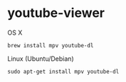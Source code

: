 # youtube-viewer
OS X

```
brew install mpv youtube-dl
```

Linux (Ubuntu/Debian)

```
sudo apt-get install mpv youtube-dl
